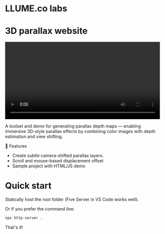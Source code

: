 # LLUME.co labs

# 3D parallax website

<video width="100%" controls>
  <source src="docs/hero.mp4" type="video/mp4">
  Your browser does not support the video tag.
</video>

A toolset and demo for generating parallax depth maps — enabling immersive 3D-style parallax effects by combining color images with depth estimation and view shifting.

🧩 Features
*	Create subtle camera-shifted parallax layers.
* Scroll and mouse-based displacement offset
*	Sample project with HTML/JS demo

# Quick start
Statically host the root folder (Five Server in VS Code works well).  

Or if you prefer the command line:
```bash
npx http-server . 
```

That's it!